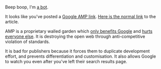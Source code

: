 Beep boop, I'm [a bot](https://github.com/mlda065/paragraphiser_bot_aws/tree/amp).

It looks like you've posted a [Google AMP link](https://www.socpub.com/articles/chris-graham-why-google-amp-threat-open-web-15847).
[Here is the normal link](https://www.example.com/test) to the article.

AMP is a proprietary walled garden which [only benefits Google](https://www.socpub.com/articles/chris-graham-why-google-amp-threat-open-web-15847) and [hurts everyone else](https://www.theregister.co.uk/2017/05/19/open_source_insider_google_amp_bad_bad_bad).
It is destroying the open web through anti-competitive violation of standards.

It is bad for publishers because it forces them to duplicate development effort, and prevents differentiation and customisation.
It also allows Google to watch you even after you've left their search results page.
